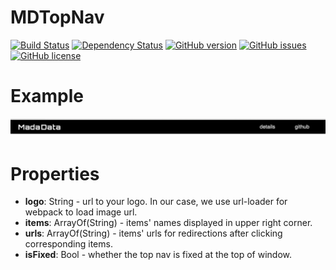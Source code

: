 # MDTopNav
[![Build Status](https://travis-ci.org/Madadata/MDTopNav.svg?branch=master)](https://travis-ci.org/Madadata/MDTopNav)
[![Dependency Status](https://dependencyci.com/github/Madadata/MDTopNav/badge)](https://dependencyci.com/github/Madadata/MDTopNav)
[![GitHub version](https://badge.fury.io/gh/Madadata%2FMDTopNav.svg)](https://badge.fury.io/gh/Madadata%2FMDTopNav)
[![GitHub issues](https://img.shields.io/github/issues/Madadata/MDTopNav.svg)](https://github.com/Madadata/MDTopNav/issues)
[![GitHub license](https://img.shields.io/badge/license-MIT-blue.svg)](https://raw.githubusercontent.com/Madadata/MDTopNav/master/LICENSE)

# Example
![example](https://raw.githubusercontent.com/Madadata/MDTopNav/master/example.png)

# Properties

* **logo**: String - url to your logo. In our case, we use url-loader for webpack to load image url.
* **items**: ArrayOf(String) - items' names displayed in upper right corner.
* **urls**: ArrayOf(String) - items' urls for redirections after clicking corresponding items.
* **isFixed**: Bool - whether the top nav is fixed at the top of window.
